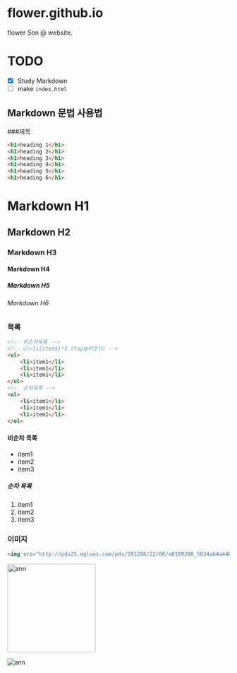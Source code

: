 # flower.github.io
flower Son @ website.

# TODO
- [x] Study Markdown
- [ ] make `index.html`

## Markdown 문법 사용법

###제목

```html
<h1>heading 1</h1>
<h1>heading 2</h1>
<h1>heading 3</h1>
<h1>heading 4</h1>
<h1>heading 5</h1>
<h1>heading 6</h1>
```

# Markdown H1
## Markdown H2
### Markdown H3
#### Markdown H4
##### Markdown H5
###### Markdown H6

### 목록

```html
<!-- 비순차목록 -->
<!-- ul>li{item$}*3 (tap눌러준다) -->
<ul>
	<li>item1</li>
	<li>item1</li>
	<li>item1</li>
</ul>
<!-- 순차목록 -->
<ol>
	<li>item1</li>
	<li>item1</li>
	<li>item1</li>
</ol>
```

#### 비순차 목록
- item1
- item2
- item3


##### 순차 목록

1. item1
1. item2
1. item3

### 이미지

```html
<img src="http://pds25.egloos.com/pds/201208/22/00/a0109200_5034ab4a44b43.jpg" alt="ann">
```

<img src="http://pds25.egloos.com/pds/201208/22/00/a0109200_5034ab4a44b43.jpg" alt="ann" width="200" height="200">

![ann](http://pds25.egloos.com/pds/201208/22/00/a0109200_5034ab4a44b43.jpg)

